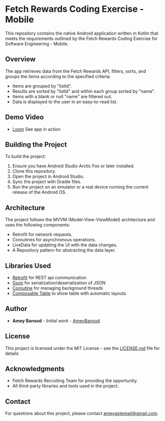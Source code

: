 # Fetch Rewards Coding Exercise - Mobile

This repository contains the native Android application written in Kotlin that meets the
requirements outlined by the Fetch Rewards Coding Exercise for Software Engineering - Mobile.

## Overview

The app retrieves data from the Fetch Rewards API, filters, sorts, and groups the items according to
the specified criteria:

- Items are grouped by "listId".
- Results are sorted by "listId" and within each group sorted by "name".
- Items with a blank or null "name" are filtered out.
- Data is displayed to the user in an easy-to-read list.

## Demo Video

- [Loom](https://www.loom.com/share/05c316e41c554f74baa2b87efb31de54) See app in action

## Building the Project

To build the project:

1. Ensure you have Android Studio Arctic Fox or later installed.
2. Clone this repository.
3. Open the project in Android Studio.
4. Sync the project with Gradle files.
5. Run the project on an emulator or a real device running the current release of the Android OS.

## Architecture

The project follows the MVVM (Model-View-ViewModel) architecture and uses the following components:

- Retrofit for network requests.
- Coroutines for asynchronous operations.
- LiveData for updating the UI with the data changes.
- A Repository pattern for abstracting the data layer.

## Libraries Used

- [Retrofit](https://square.github.io/retrofit/) for REST api communication
- [Gson](https://github.com/google/gson) for serialization/deserialization of JSON
- [Coroutine](https://kotlinlang.org/docs/coroutines-overview.html) for managing background threads
- [Composable Table](https://github.com/sunny-chung/composable-table) to show table with automatic
  layouts

## Author

- **Amey Bansod** - *Initial work* - [AmeyBansod](https://github.com/connectamey)

## License

This project is licensed under the MIT License - see the [LICENSE.md](LICENSE.md) file for details

## Acknowledgments

- Fetch Rewards Recruiting Team for providing the opportunity.
- All third-party libraries and tools used in the project.

## Contact

For questions about this project, please contact ameygotemail@gmail.com.
